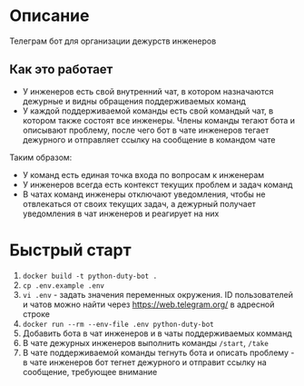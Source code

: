 # Описание

Телеграм бот для организации дежурств инженеров

## Как это работает

- У инженеров есть свой внутренний чат, в котором назначаются дежурные и видны обращения поддерживаемых команд
- У каждой поддерживаемой команды есть свой командый чат, в котором также состоят все инженеры. Члены команды тегают бота и описывают проблему, после чего бот в чате инженеров тегает дежурного и отправляет ссылку на сообщение в командом чате

Таким образом:
- У команд есть единая точка входа по вопросам к инженерам
- У инженеров всегда есть контекст текущих проблем и задач команд
- В чатах команд инженеры отключают уведомления, чтобы не отвлекаться от своих текущих задач, а дежурный получает уведомления в чат инженеров и реагирует на них

# Быстрый старт

1. `docker build -t python-duty-bot .`
2. `cp .env.example .env`
3. `vi .env` - задать значения переменных окружения. ID пользователей и чатов можно найти через https://web.telegram.org/ в адресной строке
4. `docker run --rm --env-file .env python-duty-bot`
5. Добавить бота в чат инженеров и в чаты поддерживаемых комманд
6. В чате дежурных инженеров выполнить команды `/start`, `/take`
7. В чате поддерживаемой команды тегнуть бота и описать проблему - в чате инженеров бот тегнет дежурного и отправит ссылку на сообщение, требующее внимание
